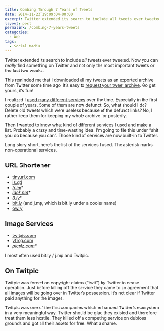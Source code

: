 ```yaml
---
title: Combing Through 7 Years of Tweets
date: 2014-11-23T19:09:04+00:00
excerpt: Twitter extended its search to include all tweets ever tweeted and not only old tweets from the last two weeks.
layout: post
permalink: /combing-7-years-tweets
categories:
  - Web
tags:
  - Social Media
---
```

Twitter extended its search to include _all_ tweets ever tweeted. Now you can _really_ find something on Twitter and not only the most important tweets or the last two weeks.

This reminded me that I downloaded all my tweets as an exported archive from Twitter some time ago. It’s easy to [request your tweet archive](https://twitter.com/settings/account). Go get yours, it’s fun!

I realized I [used many different services](https://twitter.com/search?q=from%3Acoffeemick%20twitpic) over the time. Especially in the first couple of years. Some of them are now defunct. So, what should I do? Delete old tweets which were useless because of the defunct links? No, I rather keep them for keeping my whole archive for posterity.

Then I wanted to know what kind of different services I used and make a list. Probably a crazy and time-wasting idea. I’m going to file this under “shit you do because you can”. Those kind of services are now built-in to Twitter.

Long story short, here’s the list of the services I used. The asterisk marks non-operational services.

## URL Shortener

  * [tinyurl.com](https://tinyurl.com/)
  * [is.gd](https://is.gd/)
  * _[tr.im](https://tr.im/)*_
  * _[idek.net](http://idek.net/)*_
  * _[3.ly](http://3.ly/)*_
  * [bit.ly](https://bitly.com/) (and j.mp, which is bit.ly under a cooler name)
  * [ow.ly](http://ow.ly/url/shorten-url)

## Image Services

  * [twitpic.com](https://web.archive.org/web/20141017012344/https://twitpic.com/)
  * [yfrog.com](https://web.archive.org/web/20141123011404/http://yfrog.com/)
  * _[picplz.com](https://web.archive.org/web/20120809064740/http://picplz.com/)*_

I most often used bit.ly / j.mp and Twitpic.

## On Twitpic

Twitpic was forced on copyright claims (“twit”) by Twitter to cease operation. Just before killing off the service they came to an agreement that all images will be going over in Twitter’s possession. It’s not clear if Twitter paid anything for the images.

Twitpic was one of the first companies which enhanced Twitter’s ecosystem in a very meaningful way. Twitter should be glad they existed and therefore treat them less hostile. They killed off a competing service on dubious grounds and got all their assets for free. What a shame.